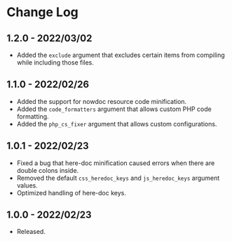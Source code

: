 # Change Log

## 1.2.0 - 2022/03/02
- Added the `exclude` argument that excludes certain items from compiling while including those files.

## 1.1.0 - 2022/02/26
- Added the support for nowdoc resource code minification.
- Added the `code_formatters` argument that allows custom PHP code formatting. 
- Added the `php_cs_fixer` argument that allows custom configurations.

## 1.0.1  - 2022/02/23
- Fixed a bug that here-doc minification caused errors when there are double colons inside. 
- Removed the default `css_heredoc_keys` and `js_heredoc_keys` argument values.
- Optimized handling of here-doc keys.

## 1.0.0 - 2022/02/23
- Released.